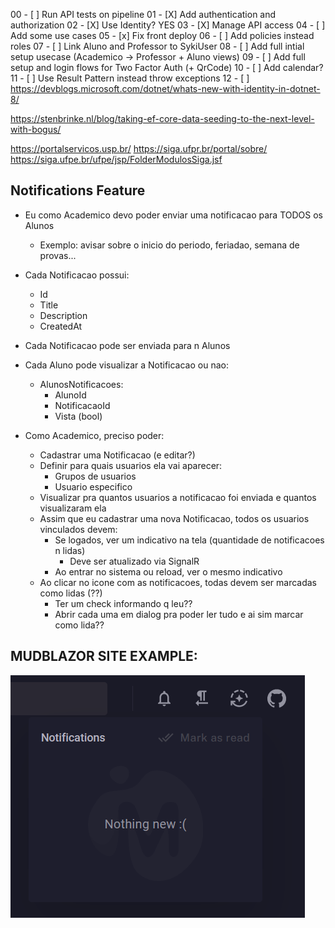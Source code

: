 00 - [ ] Run API tests on pipeline
01 - [X] Add authentication and authorization
02 - [X] Use Identity? YES
03 - [X] Manage API access
04 - [ ] Add some use cases
05 - [x] Fix front deploy
06 - [ ] Add policies instead roles
07 - [ ] Link Aluno and Professor to SykiUser
08 - [ ] Add full intial setup usecase (Academico -> Professor + Aluno views)
09 - [ ] Add full setup and login flows for Two Factor Auth (+ QrCode)
10 - [ ] Add calendar?
11 - [ ] Use Result Pattern instead throw exceptions
12 - [ ] https://devblogs.microsoft.com/dotnet/whats-new-with-identity-in-dotnet-8/

https://stenbrinke.nl/blog/taking-ef-core-data-seeding-to-the-next-level-with-bogus/


https://portalservicos.usp.br/
https://siga.ufpr.br/portal/sobre/
https://siga.ufpe.br/ufpe/jsp/FolderModulosSiga.jsf


## Notifications Feature

- Eu como Academico devo poder enviar uma notificacao para TODOS os Alunos
    - Exemplo: avisar sobre o inicio do periodo, feriadao, semana de provas...

- Cada Notificacao possui:
    - Id
    - Title
    - Description
    - CreatedAt

- Cada Notificacao pode ser enviada para n Alunos
- Cada Aluno pode visualizar a Notificacao ou nao:
    - AlunosNotificacoes:
        - AlunoId
        - NotificacaoId
        - Vista (bool)

- Como Academico, preciso poder:
    - Cadastrar uma Notificacao (e editar?)
    - Definir para quais usuarios ela vai aparecer:
        - Grupos de usuarios
        - Usuario especifico
    - Visualizar pra quantos usuarios a notificacao foi enviada e quantos visualizaram ela
    - Assim que eu cadastrar uma nova Notificacao, todos os usuarios vinculados devem:
        - Se logados, ver um indicativo na tela (quantidade de notificacoes n lidas)
            - Deve ser atualizado via SignalR
        - Ao entrar no sistema ou reload, ver o mesmo indicativo
    - Ao clicar no icone com as notificacoes, todas devem ser marcadas como lidas (??)
        - Ter um check informando q leu??
        - Abrir cada uma em dialog pra poder ler tudo e ai sim marcar como lida??

## MUDBLAZOR SITE EXAMPLE:

![Alt text](image.png)

